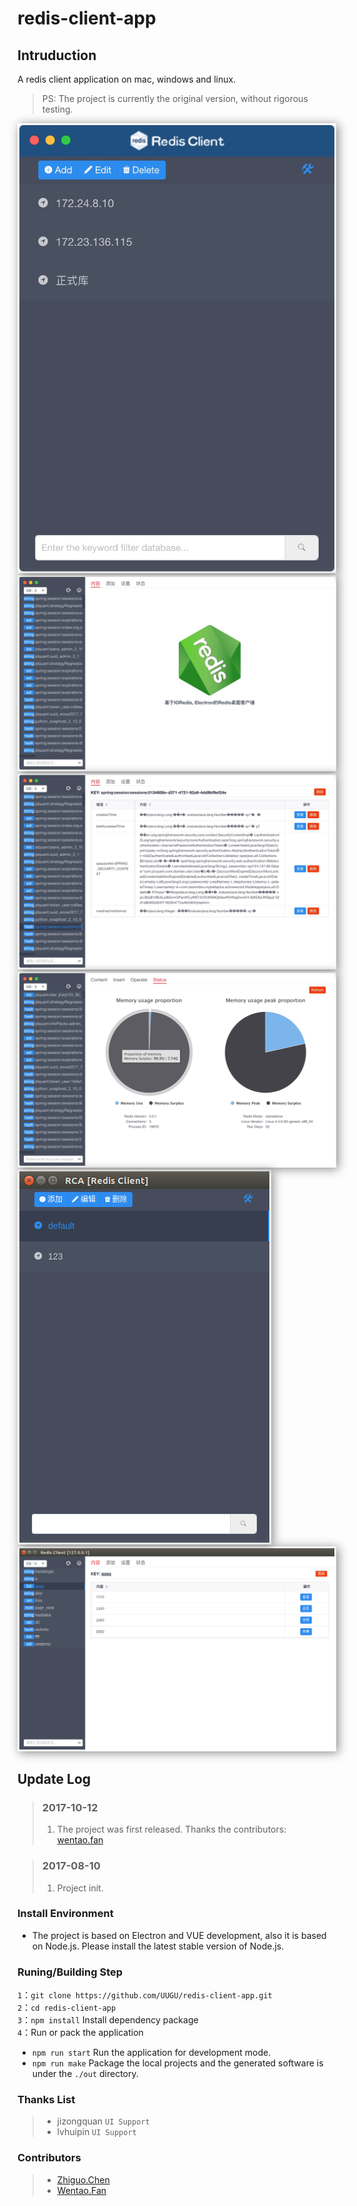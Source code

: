 # redis-client-app

## Intruduction

A redis client application on mac, windows and linux.

> PS: The project is currently the original version, without rigorous testing.

<img style="box-shadow: 3px 2px 15px #888888; padding:3px;" src="./screenshots/main.png" alt="Mac版主界面"/> 
<img style="box-shadow: 3px 2px 15px #888888; padding:3px;" src="./screenshots/submain-mac-1.png" alt="Mac版子界面"/>
<img style="box-shadow: 3px 2px 15px #888888; padding:3px;" src="./screenshots/submain-mac-2.png" alt="Mac版子界面"/>
<img style="box-shadow: 3px 2px 15px #888888; padding:3px;" src="./screenshots/submain-mac-3.png" alt="Mac版子界面"/>
<img style="box-shadow: 3px 2px 15px #888888; padding:3px;" src="./screenshots/main-linux.png" alt="Linux版主界面"/>
<img style="box-shadow: 3px 2px 15px #888888; padding:3px;" src="./screenshots/submain-linux.png" alt="Linux版子界面"/>

<!-- ![screenshot1](./screenshots/main.png)
![screenshot2](./screenshots/submain-mac-1.png)
![screenshot3](./screenshots/main-linux.png) -->

## Update Log

>### 2017-10-12
>
> 1. The project was first released. Thanks the contributors: [wentao.fan](https://github.com/felix5fan)

>### 2017-08-10
>
> 1. Project init.


### Install Environment
* The project is based on Electron and VUE development, also it is based on Node.js. Please install the latest stable version of Node.js.

### Runing/Building Step

`1`：`git clone https://github.com/UUGU/redis-client-app.git`   
`2`：`cd redis-client-app`   
`3`：`npm install` Install dependency package  
`4`：Run or pack the application
* `npm run start` Run the application for development mode.
* `npm run make` Package the local projects and the generated software is under the `./out` directory.

### Thanks List
> * jizongquan `UI Support`
> * lvhuipin `UI Support`

### Contributors
> * [Zhiguo.Chen](http://chenzhiguo.cn)   
> * [Wentao.Fan](https://github.com/felix5fan)
